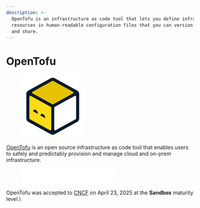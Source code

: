 ```yaml
---
description: >-
  OpenTofu is an infrastructure as code tool that lets you define infrastructure
  resources in human-readable configuration files that you can version, reuse,
  and share.
---
```


# OpenTofu

<figure><img src="../../../.gitbook/assets/opentofu.png" alt="" width="170"><figcaption></figcaption></figure>

[OpenTofu](https://opentofu.org/) is an open source infrastructure as code tool that enables users to safely and predictably provision and manage cloud and on-prem infrastructure.

<figure><img src="../../../.gitbook/assets/cncf.png" alt=""><figcaption></figcaption></figure>

OpenTofu was accepted to [CNCF](https://www.cncf.io/projects/opentofu) on April 23, 2025 at the **Sandbox** maturity level.\
